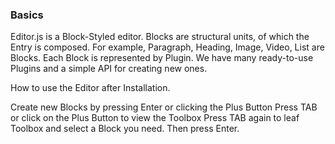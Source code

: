 ### Basics
Editor.js is a Block-Styled editor. Blocks are structural units, of which the Entry is composed. For example, Paragraph, Heading, Image, Video, List are Blocks. Each Block is represented by Plugin. We have many ready-to-use Plugins and a simple API for creating new ones.

How to use the Editor after Installation.

Create new Blocks by pressing Enter or clicking the Plus Button
Press TAB or click on the Plus Button to view the Toolbox
Press TAB again to leaf Toolbox and select a Block you need. Then press Enter.
